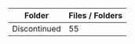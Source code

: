 | Folder       |   Files / Folders |
|--------------|-------------------|
| Discontinued |                55 |